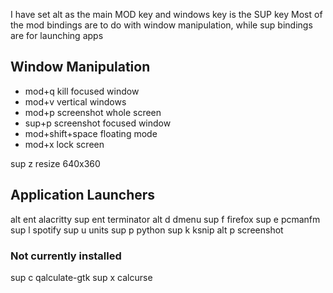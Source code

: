I have set alt as the main MOD key and windows key is the SUP key
Most of the mod bindings are to do with window manipulation, while sup bindings are for launching apps

## Window Manipulation
- mod+q kill focused window
- mod+v vertical windows
- mod+p screenshot whole screen
- sup+p screenshot focused window
- mod+shift+space floating mode
- mod+x lock screen

sup  z    resize 640x360 

## Application Launchers
alt  ent  alacritty
sup  ent  terminator
alt  d    dmenu
sup  f    firefox
sup  e    pcmanfm
sup  l    spotify
sup  u    units
sup  p    python
sup  k    ksnip
alt  p    screenshot

### Not currently installed
sup  c    qalculate-gtk
sup  x    calcurse
